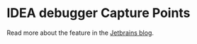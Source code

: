 # IDEA debugger Capture Points


Read more about the feature in the [Jetbrains blog](https://blog.jetbrains.com/idea/2017/02/intellij-idea-2017-1-eap-extends-debugger-with-async-stacktraces/).
